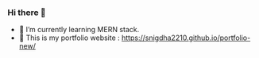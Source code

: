 ### Hi there 👋


- 🌱 I’m currently learning MERN stack.
- 👩 This is my portfolio website : https://snigdha2210.github.io/portfolio-new/


